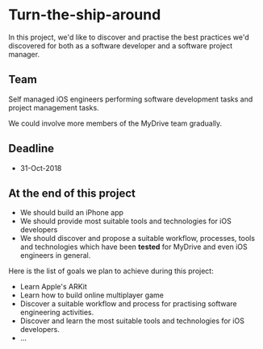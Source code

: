 # Turn-the-ship-around

In this project, we'd like to discover and practise the best practices we'd discovered for both as a software developer and a software project manager.

## Team
Self managed iOS engineers performing software development tasks and project management tasks.

We could involve more members of the MyDrive team gradually. 

## Deadline

* 31-Oct-2018

## At the end of this project

* We should build an iPhone app 
* We should provide most suitable tools and technologies for iOS developers
* We should discover and propose a suitable workflow, processes, tools and technologies which have been **tested** for MyDrive and even iOS engineers in general.

Here is the list of goals we plan to achieve during this project:

* Learn Apple's ARKit
* Learn how to build online multiplayer game
* Discover a suitable workflow and process for practising software engineering activities.
* Discover and learn the most suitable tools and technologies for iOS developers.
* ...


